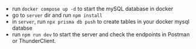 - run `docker compose up -d` to start the mySQL database in docker
- go to `server` dir and run `npm install`
- in `server`, run `npx prisma db push` to create tables in your docker mysql databse
- run `npm run dev` to start the server and check the endpoints in Postman or ThunderClient.
